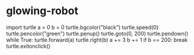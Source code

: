 # glowing-robot
import turtle  a = 0 b = 0  turtle.bgcolor("black") turtle.speed(0) turtle.pencolor("green") turtle.penup() turtle.goto(0, 200) turtle.pendown()  while True:     turtle.forward(a)     turtle.right(b)     a += 3     b += 1     if b == 200:         break  turtle.exitonclick()
